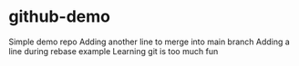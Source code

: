 # github-demo
Simple demo repo
Adding another line to merge into main branch
Adding a line during rebase example
Learning git is too much fun
